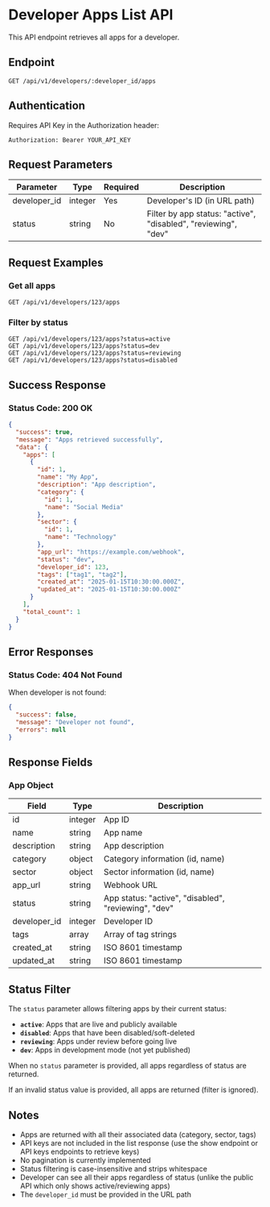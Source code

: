# Developer Apps List API

This API endpoint retrieves all apps for a developer.

## Endpoint

```
GET /api/v1/developers/:developer_id/apps
```

## Authentication

Requires API Key in the Authorization header:
```
Authorization: Bearer YOUR_API_KEY
```

## Request Parameters

| Parameter    | Type    | Required | Description |
|--------------|---------|----------|-------------|
| developer_id | integer | Yes      | Developer's ID (in URL path) |
| status       | string  | No       | Filter by app status: "active", "disabled", "reviewing", "dev" |

## Request Examples

### Get all apps
```
GET /api/v1/developers/123/apps
```

### Filter by status
```
GET /api/v1/developers/123/apps?status=active
GET /api/v1/developers/123/apps?status=dev
GET /api/v1/developers/123/apps?status=reviewing
GET /api/v1/developers/123/apps?status=disabled
```

## Success Response

### Status Code: 200 OK

```json
{
  "success": true,
  "message": "Apps retrieved successfully",
  "data": {
    "apps": [
      {
        "id": 1,
        "name": "My App",
        "description": "App description",
        "category": {
          "id": 1,
          "name": "Social Media"
        },
        "sector": {
          "id": 1,
          "name": "Technology"
        },
        "app_url": "https://example.com/webhook",
        "status": "dev",
        "developer_id": 123,
        "tags": ["tag1", "tag2"],
        "created_at": "2025-01-15T10:30:00.000Z",
        "updated_at": "2025-01-15T10:30:00.000Z"
      }
    ],
    "total_count": 1
  }
}
```

## Error Responses

### Status Code: 404 Not Found

When developer is not found:

```json
{
  "success": false,
  "message": "Developer not found",
  "errors": null
}
```

## Response Fields

### App Object

| Field                    | Type     | Description |
|--------------------------|----------|-------------|
| id                       | integer  | App ID |
| name                     | string   | App name |
| description              | string   | App description |
| category                 | object   | Category information (id, name) |
| sector                   | object   | Sector information (id, name) |
| app_url                  | string   | Webhook URL |
| status                          | string   | App status: "active", "disabled", "reviewing", "dev" |
| developer_id                    | integer  | Developer ID |
| tags                            | array    | Array of tag strings |
| created_at                      | string   | ISO 8601 timestamp |
| updated_at                      | string   | ISO 8601 timestamp |

## Status Filter

The `status` parameter allows filtering apps by their current status:

- **`active`**: Apps that are live and publicly available
- **`disabled`**: Apps that have been disabled/soft-deleted
- **`reviewing`**: Apps under review before going live
- **`dev`**: Apps in development mode (not yet published)

When no `status` parameter is provided, all apps regardless of status are returned.

If an invalid status value is provided, all apps are returned (filter is ignored).

## Notes

- Apps are returned with all their associated data (category, sector, tags)
- API keys are not included in the list response (use the show endpoint or API keys endpoints to retrieve keys)
- No pagination is currently implemented
- Status filtering is case-insensitive and strips whitespace
- Developer can see all their apps regardless of status (unlike the public API which only shows active/reviewing apps)
- The `developer_id` must be provided in the URL path

